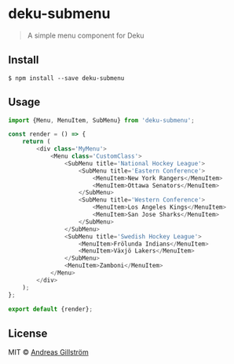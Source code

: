 # deku-submenu

> A simple menu component for Deku


## Install

```
$ npm install --save deku-submenu
```


## Usage

```js
import {Menu, MenuItem, SubMenu} from 'deku-submenu';

const render = () => {
	return (
		<div class='MyMenu'>
			<Menu class='CustomClass'>
				<SubMenu title='National Hockey League'>
					<SubMenu title='Eastern Conference'>
						<MenuItem>New York Rangers</MenuItem>
						<MenuItem>Ottawa Senators</MenuItem>
					</SubMenu>
					<SubMenu title='Western Conference'>
						<MenuItem>Los Angeles Kings</MenuItem>
						<MenuItem>San Jose Sharks</MenuItem>
					</SubMenu>
				</SubMenu>
				<SubMenu title='Swedish Hockey League'>
					<MenuItem>Frölunda Indians</MenuItem>
					<MenuItem>Växjö Lakers</MenuItem>
				</SubMenu>
				<MenuItem>Zamboni</MenuItem>
			</Menu>
		</div>
	);
};

export default {render};
```


## License

MIT © [Andreas Gillström](http://github.com/gillstrom)
